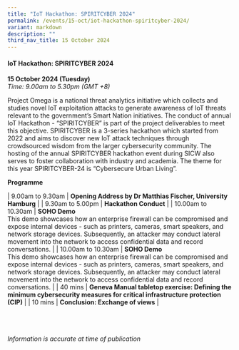 ```yaml
---
title: "IoT Hackathon: SPIRITCYBER 2024"
permalink: /events/15-oct/iot-hackathon-spiritcyber-2024/
variant: markdown
description: ""
third_nav_title: 15 October 2024
---
```

#### **IoT Hackathon: SPIRITCYBER 2024**

**15 October 2024 (Tuesday)**  
*Time: 9.00am to 5.30pm (GMT +8)*

Project Omega is a national threat analytics initiative which collects and studies novel IoT exploitation attacks to generate awareness of IoT threats relevant to the government’s Smart Nation initiatives. The conduct of annual IoT Hackathon - “SPIRITCYBER” is part of the project deliverables to meet this objective. SPIRITCYBER is a 3-series hackathon which started from 2022 and aims to discover new IoT attack techniques through crowdsourced wisdom from the larger cybersecurity community. The hosting of the annual SPIRITCYBER hackathon event during SICW also serves to foster collaboration with industry and academia. The theme for this year SPIRITCYBER-24 is “Cybersecure Urban Living”.

**Programme**

| 9.00am to 9.30am     | **Opening Address by Dr Matthias Fischer, University Hamburg** |
| 9.30am to 5.00pm     | **Hackathon Conduct** |
| 10.00am to 10.30am     | **SOHO Demo**<br>This demo showcases how an enterprise firewall can be compromised and expose internal devices - such as printers, cameras, smart speakers, and network storage devices. Subsequently, an attacker may conduct lateral movement into the network to access confidential data and record conversations. |
| 10.00am to 10.30am     | **SOHO Demo**<br>This demo showcases how an enterprise firewall can be compromised and expose internal devices - such as printers, cameras, smart speakers, and network storage devices. Subsequently, an attacker may conduct lateral movement into the network to access confidential data and record conversations. |
| 40 mins     | **Geneva Manual tabletop exercise: Defining the minimum cybersecurity measures for critical infrastructure protection (CIP)** |
| 10 mins     | **Conclusion: Exchange of views** |


<br><br><br>
*Information is accurate at time of publication*
